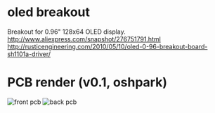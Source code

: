 oled breakout
=====
Breakout for 0.96" 128x64 OLED display.  
http://www.aliexpress.com/snapshot/276751791.html  
http://rusticengineering.com/2010/05/10/oled-0-96-breakout-board-sh1101a-driver/  

PCB render (v0.1, oshpark)
=====
![front pcb](https://raw.github.com/noahp/usb_pwrmon/oled_brkout/hw/front.png)
![back pcb](https://raw.github.com/noahp/usb_pwrmon/oled_brkout/hw/back.png)
